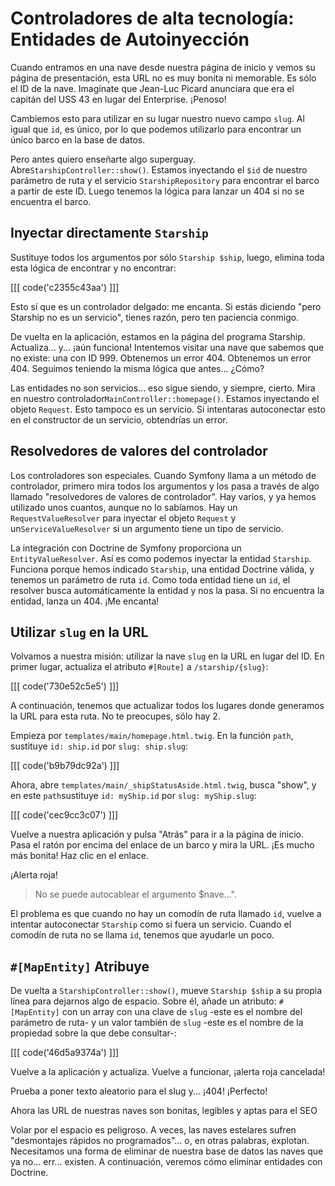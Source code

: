 # Controladores de alta tecnología: Entidades de Autoinyección

Cuando entramos en una nave desde nuestra página de inicio y vemos su página de presentación, esta URL no es muy bonita ni memorable. Es sólo el ID de la nave. Imagínate que Jean-Luc Picard anunciara que era el capitán del USS 43 en lugar del Enterprise. ¡Penoso!

Cambiemos esto para utilizar en su lugar nuestro nuevo campo `slug`. Al igual que `id`, es único, por lo que podemos utilizarlo para encontrar un único barco en la base de datos.

Pero antes quiero enseñarte algo superguay. Abre`StarshipController::show()`. Estamos inyectando el `$id` de nuestro parámetro de ruta y el servicio `StarshipRepository` para encontrar el barco a partir de este ID. Luego tenemos la lógica para lanzar un 404 si no se encuentra el barco.

## Inyectar directamente `Starship` 

Sustituye todos los argumentos por sólo `Starship $ship`, luego, elimina toda esta lógica de encontrar y no encontrar:

[[[ code('c2355c43aa') ]]]

Esto sí que es un controlador delgado: me encanta. Si estás diciendo "pero Starship no es un servicio", tienes razón, pero ten paciencia conmigo.

De vuelta en la aplicación, estamos en la página del programa Starship. Actualiza... y... ¡aún funciona! Intentemos visitar una nave que sabemos que no existe: una con ID 999. Obtenemos un error 404. Obtenemos un error 404. Seguimos teniendo la misma lógica que antes... ¿Cómo?

Las entidades no son servicios... eso sigue siendo, y siempre, cierto. Mira en nuestro controlador`MainController::homepage()`. Estamos inyectando el objeto `Request`. Esto tampoco es un servicio. Si intentaras autoconectar esto en el constructor de un servicio, obtendrías un error.

## Resolvedores de valores del controlador

Los controladores son especiales. Cuando Symfony llama a un método de controlador, primero mira todos los argumentos y los pasa a través de algo llamado "resolvedores de valores de controlador". Hay varios, y ya hemos utilizado unos cuantos, aunque no lo sabíamos. Hay un `RequestValueResolver` para inyectar el objeto `Request` y un`ServiceValueResolver` si un argumento tiene un tipo de servicio.

La integración con Doctrine de Symfony proporciona un `EntityValueResolver`. Así es como podemos inyectar la entidad `Starship`. Funciona porque hemos indicado `Starship`, una entidad Doctrine válida, y tenemos un parámetro de ruta `id`. Como toda entidad tiene un `id`, el resolver busca automáticamente la entidad y nos la pasa. Si no encuentra la entidad, lanza un 404. ¡Me encanta!

## Utilizar `slug` en la URL

Volvamos a nuestra misión: utilizar la nave `slug` en la URL en lugar del ID. En primer lugar, actualiza el atributo `#[Route]` a `/starship/{slug}`:

[[[ code('730e52c5e5') ]]]

A continuación, tenemos que actualizar todos los lugares donde generamos la URL para esta ruta. No te preocupes, sólo hay 2.

Empieza por `templates/main/homepage.html.twig`. En la función `path`, sustituye `id: ship.id` por `slug: ship.slug`:

[[[ code('b9b79dc92a') ]]]

Ahora, abre `templates/main/_shipStatusAside.html.twig`, busca "show", y en este `path`sustituye `id: myShip.id` por `slug: myShip.slug`:

[[[ code('cec9cc3c07') ]]]

Vuelve a nuestra aplicación y pulsa "Atrás" para ir a la página de inicio. Pasa el ratón por encima del enlace de un barco y mira la URL. ¡Es mucho más bonita! Haz clic en el enlace.

¡Alerta roja! 

> No se puede autocablear el argumento $nave...".

El problema es que cuando no hay un comodín de ruta llamado `id`, vuelve a intentar autoconectar `Starship` como si fuera un servicio. Cuando el comodín de ruta no se llama `id`, tenemos que ayudarle un poco.

## `#[MapEntity]` Atribuye

De vuelta a `StarshipController::show()`, mueve `Starship $ship` a su propia línea para dejarnos algo de espacio. Sobre él, añade un atributo: `#[MapEntity]` con un array con una clave de `slug` -este es el nombre del parámetro de ruta- y un valor también de `slug` -este es el nombre de la propiedad sobre la que debe consultar-:

[[[ code('46d5a9374a') ]]]

Vuelve a la aplicación y actualiza. Vuelve a funcionar, ¡alerta roja cancelada!

Prueba a poner texto aleatorio para el slug y... ¡404! ¡Perfecto!

Ahora las URL de nuestras naves son bonitas, legibles y aptas para el SEO

Volar por el espacio es peligroso. A veces, las naves estelares sufren "desmontajes rápidos no programados"... o, en otras palabras, explotan. Necesitamos una forma de eliminar de nuestra base de datos las naves que ya no... err... existen. A continuación, veremos cómo eliminar entidades con Doctrine.
